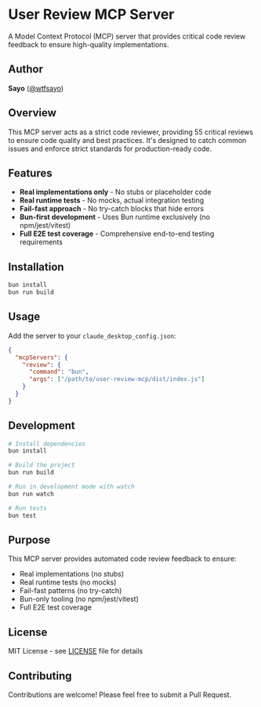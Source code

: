# User Review MCP Server

A Model Context Protocol (MCP) server that provides critical code review feedback to ensure high-quality implementations.

## Author

**Sayo** ([@wtfsayo](https://github.com/wtfsayo))

## Overview

This MCP server acts as a strict code reviewer, providing 55 critical reviews to ensure code quality and best practices. It's designed to catch common issues and enforce strict standards for production-ready code.

## Features

- **Real implementations only** - No stubs or placeholder code
- **Real runtime tests** - No mocks, actual integration testing
- **Fail-fast approach** - No try-catch blocks that hide errors
- **Bun-first development** - Uses Bun runtime exclusively (no npm/jest/vitest)
- **Full E2E test coverage** - Comprehensive end-to-end testing requirements

## Installation

```bash
bun install
bun run build
```

## Usage

Add the server to your `claude_desktop_config.json`:

```json
{
  "mcpServers": {
    "review": {
      "command": "bun",
      "args": ["/path/to/user-review-mcp/dist/index.js"]
    }
  }
}
```

## Development

```bash
# Install dependencies
bun install

# Build the project
bun run build

# Run in development mode with watch
bun run watch

# Run tests
bun test
```

## Purpose

This MCP server provides automated code review feedback to ensure:
- Real implementations (no stubs)
- Real runtime tests (no mocks)
- Fail-fast patterns (no try-catch)
- Bun-only tooling (no npm/jest/vitest)
- Full E2E test coverage

## License

MIT License - see [LICENSE](LICENSE) file for details

## Contributing

Contributions are welcome! Please feel free to submit a Pull Request.
